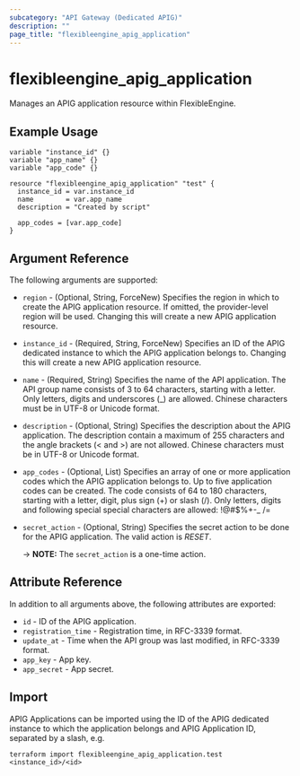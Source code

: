 ```yaml
---
subcategory: "API Gateway (Dedicated APIG)"
description: ""
page_title: "flexibleengine_apig_application"
---
```


# flexibleengine_apig_application

Manages an APIG application resource within FlexibleEngine.

## Example Usage

```hcl
variable "instance_id" {}
variable "app_name" {}
variable "app_code" {}

resource "flexibleengine_apig_application" "test" {
  instance_id = var.instance_id
  name        = var.app_name
  description = "Created by script"

  app_codes = [var.app_code]
}
```

## Argument Reference

The following arguments are supported:

* `region` - (Optional, String, ForceNew) Specifies the region in which to create the APIG application resource. If
  omitted, the provider-level region will be used. Changing this will create a new APIG application resource.

* `instance_id` - (Required, String, ForceNew) Specifies an ID of the APIG dedicated instance to which the APIG
  application belongs to. Changing this will create a new APIG application resource.

* `name` - (Required, String) Specifies the name of the API application. The API group name consists of 3 to 64
  characters, starting with a letter. Only letters, digits and underscores (_) are allowed. Chinese characters must be
  in UTF-8 or Unicode format.

* `description` - (Optional, String) Specifies the description about the APIG application. The description contain a
  maximum of 255 characters and the angle brackets (< and >) are not allowed. Chinese characters must be in UTF-8 or
  Unicode format.

* `app_codes` - (Optional, List) Specifies an array of one or more application codes which the APIG application belongs
  to. Up to five application codes can be created. The code consists of 64 to 180 characters, starting with a letter,
  digit, plus sign (+) or slash (/). Only letters, digits and following special special characters are allowed: !@#$%+-_
  /=

* `secret_action` - (Optional, String) Specifies the secret action to be done for the APIG application. The valid action
  is *RESET*.

  -> **NOTE:** The `secret_action` is a one-time action.

## Attribute Reference

In addition to all arguments above, the following attributes are exported:

* `id` - ID of the APIG application.
* `registration_time` - Registration time, in RFC-3339 format.
* `update_at` - Time when the API group was last modified, in RFC-3339 format.
* `app_key` - App key.
* `app_secret` - App secret.

## Import

APIG Applications can be imported using the ID of the APIG dedicated instance to which the application
belongs and APIG Application ID, separated by a slash, e.g.

```shell
terraform import flexibleengine_apig_application.test <instance_id>/<id>
```
